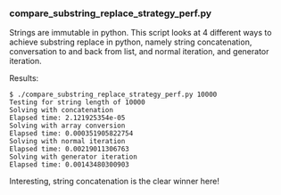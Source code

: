### compare_substring_replace_strategy_perf.py

Strings are immutable in python.  This script looks at 4 different ways to achieve substring replace in python, namely string concatenation, conversation to and back from list, and normal iteration, and generator iteration.

Results:
```
$ ./compare_substring_replace_strategy_perf.py 10000
Testing for string length of 10000
Solving with concatenation
Elapsed time: 2.121925354e-05
Solving with array conversion
Elapsed time: 0.000351905822754
Solving with normal iteration
Elapsed time: 0.00219011306763
Solving with generator iteration
Elapsed time: 0.00143480300903
```

Interesting, string concatenation is the clear winner here!
